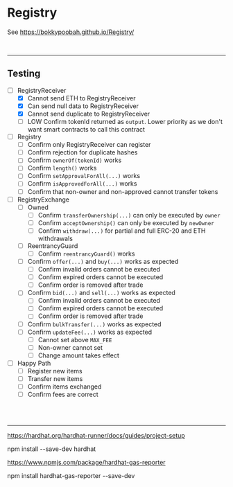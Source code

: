 # Registry

See https://bokkypoobah.github.io/Registry/

<br />

---

## Testing

* [ ] RegistryReceiver
  * [x] Cannot send ETH to RegistryReceiver
  * [x] Can send null data to RegistryReceiver
  * [x] Cannot send duplicate to RegistryReceiver
  * [ ] LOW Confirm tokenId returned as `output`. Lower priority as we don't want smart contracts to call this contract
* [ ] Registry
  * [ ] Confirm only RegistryReceiver can register
  * [ ] Confirm rejection for duplicate hashes
  * [ ] Confirm `ownerOf(tokenId)` works
  * [ ] Confirm `length()` works
  * [ ] Confirm `setApprovalForAll(...)` works
  * [ ] Confirm `isApprovedForAll(...)` works
  * [ ] Confirm that non-owner and non-approved cannot transfer tokens
* [ ] RegistryExchange
  * [ ] Owned
    * [ ] Confirm `transferOwnership(...)` can only be executed by `owner`
    * [ ] Confirm `acceptOwnership()` can only be executed by `newOwner`
    * [ ] Confirm `withdraw(...)` for partial and full ERC-20 and ETH withdrawals
  * [ ] ReentrancyGuard
    * [ ] Confirm `reentrancyGuard()` works
  * [ ] Confirm `offer(...)` and `buy(...)` works as expected
    * [ ] Confirm invalid orders cannot be executed
    * [ ] Confirm expired orders cannot be executed
    * [ ] Confirm order is removed after trade
  * [ ] Confirm `bid(...)` and `sell(...)` works as expected
    * [ ] Confirm invalid orders cannot be executed
    * [ ] Confirm expired orders cannot be executed
    * [ ] Confirm order is removed after trade
  * [ ] Confirm `bulkTransfer(...)` works as expected
  * [ ] Confirm `updateFee(...)` works as expected
    * [ ] Cannot set above `MAX_FEE`
    * [ ] Non-owner cannot set
    * [ ] Change amount takes effect
* [ ] Happy Path
  * [ ] Register new items
  * [ ] Transfer new items
  * [ ] Confirm items exchanged
  * [ ] Confirm fees are correct

<br />

<br />

---

https://hardhat.org/hardhat-runner/docs/guides/project-setup

npm install --save-dev hardhat

https://www.npmjs.com/package/hardhat-gas-reporter

npm install hardhat-gas-reporter --save-dev
